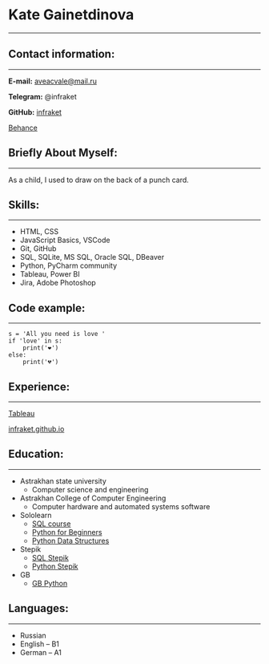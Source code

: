 # **Kate Gainetdinova**
*********
## **Contact information:**
*********
**E-mail:** aveacvale@mail.ru

**Telegram:** @infraket

**GitHub:** [infraket](https://github.com/infraket "git")

[Behance](https://www.behance.net/infraket "Behance")

## **Briefly About Myself:**
*********
As a child, I used to draw on the back of a punch card.
## **Skills:**
*********
*	HTML, CSS
*	JavaScript Basics, VSCode
*	Git, GitHub
*	SQL, SQLite, MS SQL, Oracle SQL, DBeaver
*	Python,  PyCharm community
*	Tableau, Power BI
*	Jira, Adobe Photoshop

## **Code example:**
*********
```
s = 'All you need is love '
if 'love' in s:
    print('❤️')
else:
    print('💔')
```
## **Experience:**
*********
[Tableau](https://public.tableau.com/app/profile/infraket "tableau")

[infraket.github.io](https://infraket.github.io/ "git")
## **Education:**
*********
* Аstrakhan state university
    + Сomputer science and engineering
* Astrakhan College of Computer Engineering   
    + Computer hardware and automated systems software 
* Sololearn
    + [SQL course](https://www.sololearn.com/Certificate/1060-4465757/pdf/ "solo")
    + [Python for Beginners](https://www.sololearn.com/certificates/course/en/4465757/1157/landscape/png "solo")
    + [Python Data Structures](https://www.sololearn.com/certificates/course/en/4465757/1159/landscape/png "solo")
* Stepik
    + [SQL Stepik](https://stepik.org/cert/1091000 "Stepik")
    + [Python Stepik](https://stepik.org/cert/1350178 "Stepik")
* GB
    + [GB Python](https://gb.ru/certificates/1649346.pdf "GB Python")    
    
## **Languages:**
*********
* Russian 
* English – B1 
* German – А1
